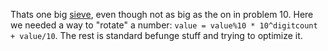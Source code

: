 Thats one big [sieve](https://en.wikipedia.org/wiki/Sieve_of_Eratosthenes), even though not as big as the on in problem 10.
Here we needed a way to "rotate" a number: `value = value%10 * 10^digitcount + value/10`. The rest is standard befunge stuff and trying to optimize it.